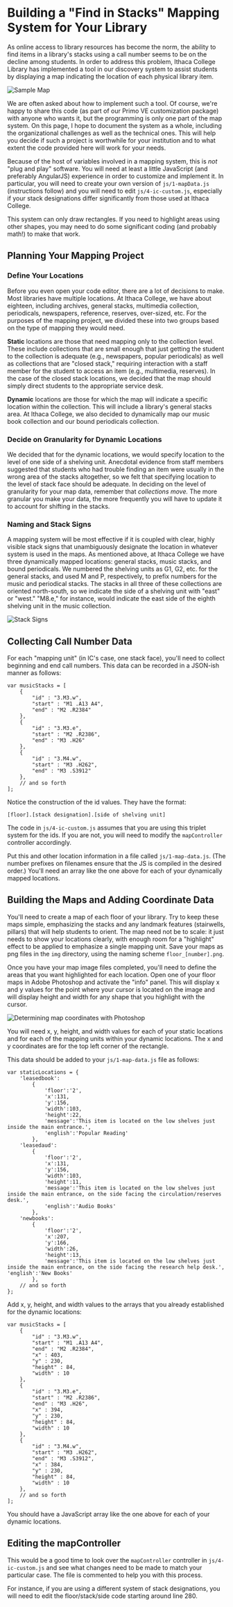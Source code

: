 # Building a "Find in Stacks" Mapping System for Your Library

As online access to library resources has become the norm, the ability to find items in a library's stacks using a call number seems to be on the decline among students. In order to address this problem, Ithaca College Library has implemented a tool in our discovery system to assist students by displaying a map indicating the location of each physical library item.

![Sample Map](images/sample_map.png)

We are often asked about how to implement such a tool. Of course, we're happy to share this code (as part of our Primo VE customization package) with anyone who wants it, but the programming is only one part of the map system. On this page, I hope to document the system as a whole, including the organizational challenges as well as the technical ones. This will help you decide if such a project is worthwhile for your institution and to what extent the code provided here will work for your needs.

Because of the host of variables involved in a mapping system, this is *not* "plug and play" software. You will need at least a little JavaScript (and preferably AngularJS) experience in order to customize and implement it. In particular, you will need to create your own version of `js/1-mapData.js` (instructions follow) and you will need to edit `js/4-ic-custom.js`, especially if your stack designations differ significantly from those used at Ithaca College.

This system can only draw rectangles. If you need to highlight areas using other shapes, you may need to do some significant coding (and probably math!) to make that work.


## Planning Your Mapping Project

### Define Your Locations

Before you even open your code editor, there are a lot of decisions to make. Most libraries have multiple locations. At Ithaca College, we have about eighteen, including archives, general stacks, multimedia collection, periodicals, newspapers, reference, reserves, over-sized, etc. For the purposes of the mapping project, we divided these into two groups based on the type of mapping they would need.

**Static** locations are those that need mapping only to the collection level. These include collections that are small enough that just getting the student to the collection is adequate (e.g., newspapers, popular periodicals) as well as collections that are "closed stack," requiring interaction with a staff member for the student to access an item (e.g., multimedia, reserves). In the case of the closed stack locations, we decided that the map should simply direct students to the appropriate service desk.

**Dynamic** locations are those for which the map will indicate a specific location within the collection. This will include a library's general stacks area. At Ithaca College, we also decided to dynamically map our music book collection and our bound periodicals collection.

### Decide on Granularity for Dynamic Locations

We decided that for the dynamic locations, we would specify location to the level of one side of a shelving unit. Anecdotal evidence from staff members suggested that students who had trouble finding an item were usually in the wrong area of the stacks altogether, so we felt that specifying location to the level of stack face should be adequate. In deciding on the level of granularity for your map data, remember that *collections move.* The more granular you make your data, the more frequently you will have to update it to account for shifting in the stacks.

### Naming and Stack Signs

A mapping system will be most effective if it is coupled with clear, highly visible stack signs that unambiguously designate the location in whatever system is used in the maps. As mentioned above, at Ithaca College we have three dynamically mapped locations: general stacks, music stacks, and bound periodicals. We numbered the shelving units as G1, G2, etc. for the general stacks, and used M and P, respectively, to prefix numbers for the music and periodical stacks. The stacks in all three of these collections are oriented north-south, so we indicate the side of a shelving unit with "east" or "west." "M8.e," for instance, would indicate the east side of the eighth shelving unit in the music collection.

![Stack Signs](images/stackSign.jpg)


## Collecting Call Number Data

For each "mapping unit" (in IC's case, one stack face), you'll need to collect beginning and end call numbers. This data can be recorded in a JSON-ish manner as follows:

    var musicStacks = [
        {
            "id" : "3.M3.w", 
            "start" : "M1 .A13 A4", 
            "end" : "M2 .R2384"
        },
        {
            "id" : "3.M3.e", 
            "start" : "M2 .R2386", 
            "end" : "M3 .H26"
        },
        {
            "id" : "3.M4.w", 
            "start" : "M3 .H262", 
            "end" : "M3 .S3912"
        },
        // and so forth
    ];

Notice the construction of the id values. They have the format:

    [floor].[stack designation].[side of shelving unit]

The code in `js/4-ic-custom.js` assumes that you are using this triplet system for the ids. If you are not, you will need to modify the `mapController` controller accordingly.

Put this and other location information in a file called `js/1-map-data.js`. (The number prefixes on filenames ensure that the JS is compiled in the desired order.) You'll need an array like the one above for each of your dynamically mapped locations.


## Building the Maps and Adding Coordinate Data

You'll need to create a map of each floor of your library. Try to keep these maps simple, emphasizing the stacks and any landmark features (stairwells, pillars) that will help students to orient. The map need not be to scale: it just needs to show your locations clearly, with enough room for a "highlight" effect to be applied to emphasize a single mapping unit. Save your maps as png files in the `img` directory, using the naming scheme `floor_[number].png`.

Once you have your map image files completed, you'll need to define the areas that you want highlighted for each location. Open one of your floor maps in Adobe Photoshop and activate the "info" panel. This will display x and y values for the point where your cursor is located on the image and will display height and width for any shape that you highlight with the cursor.

![Determining map coordinates with Photoshop](images/determiningCoordinates.png)

You will need x, y, height, and width values for each of your static locations and for each of the mapping units within your dynamic locations. The x and y coordinates are for the top left corner of the rectangle.

This data should be added to your `js/1-map-data.js` file as follows:

    var staticLocations = {
        'leasedbook': 
            { 
                'floor':'2',
                'x':131,
                'y':156,
                'width':103,
                'height':22, 
                'message':'This item is located on the low shelves just inside the main entrance.', 
                'english':'Popular Reading' 
            },
        'leasedaud': 
            { 
                'floor':'2',
                'x':131,
                'y':156,
                'width':103,
                'height':11, 
                'message':'This item is located on the low shelves just inside the main entrance, on the side facing the circulation/reserves desk.', 
                'english':'Audio Books' 
            },
        'newbooks': 
            { 
                'floor':'2',
                'x':207,
                'y':166,
                'width':26,
                'height':13, 
                'message':'This item is located on the low shelves just inside the main entrance, on the side facing the research help desk.', 'english':'New Books' 
            },
        // and so forth
    };

Add x, y, height, and width values to the arrays that you already established for the dynamic locations:

    var musicStacks = [
        {
            "id" : "3.M3.w", 
            "start" : "M1 .A13 A4", 
            "end" : "M2 .R2384",
            "x" : 403,
            "y" : 230,
            "height" : 84,
            "width" : 10
        },
        {
            "id" : "3.M3.e", 
            "start" : "M2 .R2386", 
            "end" : "M3 .H26",
            "x" : 394,
            "y" : 230,
            "height" : 84,
            "width" : 10
        },
        {
            "id" : "3.M4.w", 
            "start" : "M3 .H262", 
            "end" : "M3 .S3912",
            "x" : 384,
            "y" : 230,
            "height" : 84,
            "width" : 10
        },
        // and so forth
    ];

You should have a JavaScript array like the one above for each of your dynamic locations.


## Editing the mapController

This would be a good time to look over the `mapController` controller in `js/4-ic-custom.js` and see what changes need to be made to match your particular case. The file is commented to help you with this process.

For instance, if you are using a different system of stack designations, you will need to edit the floor/stack/side code starting around line 280.












